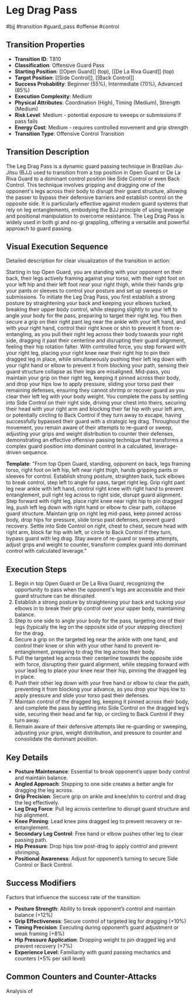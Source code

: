 # Leg Drag Pass
#bjj #transition #guard_pass #offense #control

## Transition Properties
- **Transition ID**: T810
- **Classification**: Offensive Guard Pass
- **Starting Position**: [[Open Guard]] (top), [[De La Riva Guard]] (top)
- **Target Position**: [[Side Control]], [[Back Control]]
- **Success Probability**: Beginner (55%), Intermediate (70%), Advanced (85%)
- **Execution Complexity**: Medium
- **Physical Attributes**: Coordination (High), Timing (Medium), Strength (Medium)
- **Risk Level**: Medium - potential exposure to sweeps or submissions if pass fails
- **Energy Cost**: Medium - requires controlled movement and grip strength
- **Transition Type**: Offensive Control Transition

## Transition Description
The Leg Drag Pass is a dynamic guard passing technique in Brazilian Jiu-Jitsu (BJJ) used to transition from a top position in Open Guard or De La Riva Guard to a dominant control position like Side Control or even Back Control. This technique involves gripping and dragging one of the opponent's legs across their body to disrupt their guard structure, allowing the passer to bypass their defensive barriers and establish control on the opposite side. It is particularly effective against modern guard systems that rely on leg entanglements, embodying the BJJ principle of using leverage and positional manipulation to overcome resistance. The Leg Drag Pass is widely used in both gi and no-gi grappling, offering a versatile and powerful approach to guard passing.

## Visual Execution Sequence
Detailed description for clear visualization of the transition in action:

Starting in top Open Guard, you are standing with your opponent on their back, their legs actively framing against your torso, with their right foot on your left hip and their left foot near your right thigh, while their hands grip your pants or sleeves to control your posture and set up sweeps or submissions. To initiate the Leg Drag Pass, you first establish a strong posture by straightening your back and keeping your elbows tucked, breaking their upper body control, while stepping slightly to your left to angle your body for the pass, preparing to target their right leg. You then secure a grip on their right pant leg near the ankle with your left hand, and with your right hand, control their right knee or shin to prevent it from re-entangling, as you pull their right leg across their body towards your right side, dragging it past their centerline and disrupting their guard alignment, feeling their hip rotation falter. With controlled force, you step forward with your right leg, placing your right knee near their right hip to pin their dragged leg in place, while simultaneously pushing their left leg down with your right hand or elbow to prevent it from blocking your path, sensing their guard structure collapse as their legs are misaligned. Mid-pass, you maintain your grip on their right leg, keeping it pinned across their body, and drop your hips low to apply pressure, sliding your torso past their remaining defenses, ensuring they cannot shrimp or recover guard as you clear their left leg with your body weight. You complete the pass by settling into Side Control on their right side, driving your chest into theirs, securing their head with your right arm and blocking their far hip with your left arm, or potentially circling to Back Control if they turn away to escape, having successfully bypassed their guard with a strategic leg drag. Throughout the movement, you remain aware of their attempts to re-guard or sweep, adjusting your grips and weight distribution to counter their defenses, demonstrating an effective offensive passing technique that transforms a complex guard position into dominant control in a calculated, leverage-driven sequence.

**Template**: "From top Open Guard, standing, opponent on back, legs framing torso, right foot on left hip, left near right thigh, hands gripping pants or sleeves for control. Establish strong posture, straighten back, tuck elbows to break control, step left to angle for pass, target right leg. Grip right pant leg near ankle with left hand, control right knee with right hand to prevent entanglement, pull right leg across to right side, disrupt guard alignment. Step forward with right leg, place right knee near right hip to pin dragged leg, push left leg down with right hand or elbow to clear path, collapse guard structure. Maintain grip on right leg mid-pass, keep pinned across body, drop hips for pressure, slide torso past defenses, prevent guard recovery. Settle into Side Control on right, chest to chest, secure head with right arm, block far hip with left, or circle to Back Control if they turn, bypass guard with leg drag. Stay aware of re-guard or sweep attempts, adjust grips and weight to counter, transform complex guard into dominant control with calculated leverage."

## Execution Steps
1. Begin in top Open Guard or De La Riva Guard, recognizing the opportunity to pass when the opponent's legs are accessible and their guard structure can be disrupted.
2. Establish a strong posture by straightening your back and tucking your elbows in to break their grip control over your upper body, maintaining balance.
3. Step to one side to angle your body for the pass, targeting one of their legs (typically the leg on the opposite side of your stepping direction) for the drag.
4. Secure a grip on the targeted leg near the ankle with one hand, and control their knee or shin with your other hand to prevent re-entanglement, preparing to drag the leg across their body.
5. Pull the targeted leg across their centerline towards the opposite side with force, disrupting their guard alignment, while stepping forward with your lead leg to place your knee near their hip, pinning the dragged leg in place.
6. Push their other leg down with your free hand or elbow to clear the path, preventing it from blocking your advance, as you drop your hips low to apply pressure and slide your torso past their defenses.
7. Maintain control of the dragged leg, keeping it pinned across their body, and complete the pass by settling into Side Control on the dragged leg’s side, securing their head and far hip, or circling to Back Control if they turn away.
8. Remain aware of their defensive attempts like re-guarding or sweeping, adjusting your grips, weight distribution, and pressure to counter and consolidate the dominant position.

## Key Details
- **Posture Maintenance**: Essential to break opponent’s upper body control and maintain balance.
- **Angled Approach**: Stepping to one side creates a better angle for dragging the leg across.
- **Grip Precision**: Secure grip on ankle and knee/shin to control and drag the leg effectively.
- **Leg Drag Force**: Pull leg across centerline to disrupt guard structure and hip alignment.
- **Knee Pinning**: Lead knee pins dragged leg to prevent recovery or re-entanglement.
- **Secondary Leg Control**: Free hand or elbow pushes other leg to clear passing path.
- **Hip Pressure**: Drop hips low post-drag to apply control and prevent shrimping.
- **Positional Awareness**: Adjust for opponent’s turning to secure Side Control or Back Control.

## Success Modifiers
Factors that influence the success rate of the transition:
- **Posture Strength**: Ability to break opponent’s control and maintain balance (+12%)
- **Grip Effectiveness**: Secure control of targeted leg for dragging (+10%)
- **Timing Precision**: Executing during opponent’s guard adjustment or weak framing (+8%)
- **Hip Pressure Application**: Dropping weight to pin dragged leg and prevent recovery (+7%)
- **Experience Level**: Familiarity with guard passing mechanics and counters (+5% per skill level)

## Common Counters and Counter-Attacks
Analysis of
